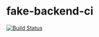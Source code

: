 # fake-backend-ci

[![Build Status](http://54.174.120.12/buildStatus/icon?job=fake-backend-ci)](http://54.174.120.12/job/fake-backend-ci/)
